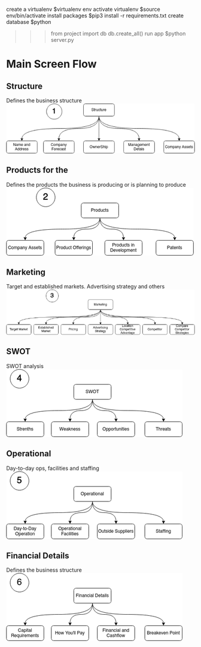 create a virtualenv
$virtualenv env
activate virtualenv
$source env/bin/activate
install packages 
$pip3 install -r requirements.txt
create database 
$python
>>> from project import db
>>> db.create_all()
run app
$python server.py


# Main Screen Flow

## Structure
Defines the business structure
![Structure](./docs/1.Structure.png)

## Products for the 
Defines the products the business is producing or is planning to produce
![Products](./docs/2.Products.png)


## Marketing
Target and established markets. Advertising strategy and others
![Marketing](./docs/3.Marketing.png)


## SWOT
SWOT analysis
![SWOT](./docs/4.SWOT.png)


## Operational
Day-to-day ops, facilities and staffing
![Operational](./docs/5.Operational.png)


## Financial Details
Defines the business structure
![FinancialDetails](./docs/6.FinancialDetails.png)